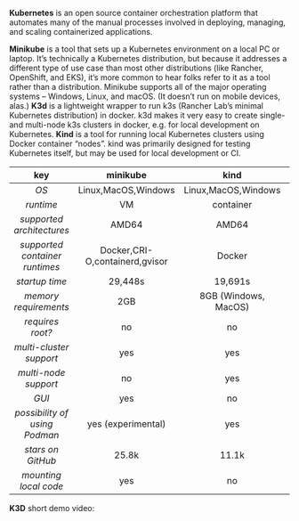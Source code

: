 **Kubernetes** is an open source container orchestration platform that automates many of the manual processes involved in deploying, managing, and scaling containerized applications.

**Minikube** is a tool that sets up a Kubernetes environment on a local PC or laptop. It’s technically a Kubernetes distribution, but because it addresses a different type of use case than most other distributions (like Rancher, OpenShift, and EKS), it’s more common to hear folks refer to it as a tool rather than a distribution.
Minikube supports all of the major operating systems – Windows, Linux, and macOS. (It doesn’t run on mobile devices, alas.)
**K3d** is a lightweight wrapper to run k3s (Rancher Lab’s minimal Kubernetes distribution) in docker.
k3d makes it very easy to create single- and multi-node k3s clusters in docker, e.g. for local development on Kubernetes.
**Kind** is a tool for running local Kubernetes clusters using Docker container “nodes”.
kind was primarily designed for testing Kubernetes itself, but may be used for local development or CI.

|             **key**              |          **minikube**          |       **kind**       |                **k3d**                |
|:--------------------------------:|:------------------------------:|:--------------------:|:-------------------------------------:|
|               _OS_               |       Linux,MacOS,Windows      |  Linux,MacOS,Windows |          Linux,MacOS,Windows          |
|            _runtime_             |               VM               |       container      |                 native                |
|    _supported architectures_     |              AMD64             |         AMD64        |          AMD64, ARMv7, ARM64          |
| _supported container runtimes_   | Docker,CRI-O,containerd,gvisor |        Docker        |           Docker, containerd          |
|          _startup time_          |             29,448s            |        19,691s       |                 15,576s               |
|      _memory requirements_       |               2GB              | 8GB (Windows, MacOS) |                  512 MB               |
|         _requires root?_         |                no              |           no         |     yes (rootless is experimental)    |
|     _multi-cluster support_      |               yes              |          yes         | no (can be achieved using containers) |
|       _multi-node support_       |                no              |          yes         |                  yes                  |
|               _GUI_              |               yes              |           no         |                  yes                  | 
|   _possibility of using Podman_  |      yes (experimental)        |          yes         |                  yes                  |
|        _stars on GitHub_         |              25.8k             |         11.1k        |                  4.1k                 |
|      _mounting local code_       |               yes              |           no         |                  yes                  |

**K3D** short demo video:
<script async id="asciicast-583149" src="https://asciinema.org/a/583149.js"></script>
